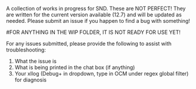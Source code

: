 A collection of works in progress for SND. These are NOT PERFECT! They are written for the current version available (12.7) and will be updated as needed. Please submit an issue if you happen to find a bug with something!

#FOR ANYTHING IN THE WIP FOLDER, IT IS NOT READY FOR USE YET!

For any issues submitted, please provide the following to assist with troubleshooting:
1. What the issue is
2. What is being printed in the chat box (if anything)
3. Your xllog (Debug+ in dropdown, type in OCM under regex global filter) for diagnosis
